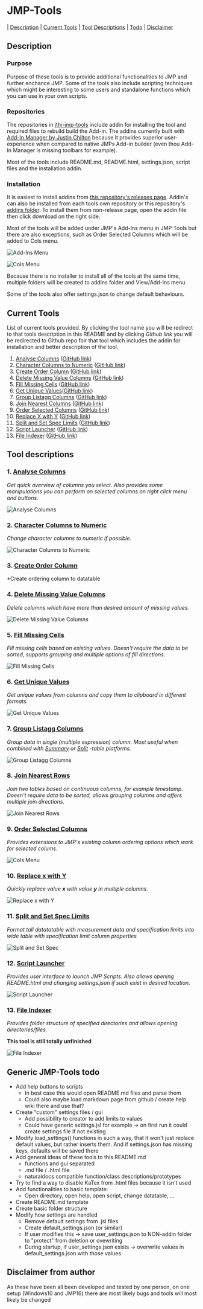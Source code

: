 # JMP-Tools
| [Description](#description) | [Current Tools](#current-tools) | [Tool Descriptions](#tool-descriptions) | [Todo](#generic-jmp-tools-todo) | [Disclaimer](#disclaimer-from-author)

## Description

### Purpose
Purpose of these tools is to provide additional functionalities to JMP and further enchance JMP. Some of the tools also include scripting techniques which might be interesting to some users and standalone functions which you can use in your own scripts.

### Repositories 
The repositories in [jthi-jmp-tools](https://github.com/jthi-jmp-tools) include addin for installing the tool and required files to rebuild build the Add-in. The addins currently built with [Add-In Manager by Justin Chilton](https://community.jmp.com/t5/JMP-Add-Ins/Add-In-Manager/ta-p/43736) because it provides superior user-experience when compared to native JMPs Add-in builder (even thou Add-In Manager is missing toolbars for example).

Most of the tools include README.md, README.html, settings.json, script files and the installation addin.

### Installation
It is easiest to install addins from [this repository's releases page](https://github.com/jthi-jmp-tools/JMP-Tools/releases). Addin's can also be installed from each tools own repository or this repository's [addins folder](https://github.com/jthi-jmp-tools/JMP-Tools/tree/main/addins). To install them from non-release page, open the addin file then click download on the right side.

Most of the tools will be added under JMP's Add-Ins menu in JMP-Tools but there are also exceptions, such as Order Selected Columns which will be added to Cols menu. 

![Add-Ins Menu](images/menu_addins.png)

![Cols Menu](images/menu_cols.png)

Because there is no installer to install all of the tools at the same time, multiple folders will be created to addins folder and View/Add-Ins menu.

Some of the tools also offer settings.json to change default behaviours. 

## Current Tools
List of current tools provided. By clicking the tool name you will be redirect to that tools description in this README and by clicking *Github link* you will be redirected to Github repo foir that tool which includes the addin for installation and better description of the tool.

1. [Analyse Columns](#1-analyse-columns-gui) ([GitHub link](https://github.com/jthi-jmp-tools/analyse-columns))
2. [Character Columns to Numeric](#2-character-columns-to-numeric-functions) ([GitHub link](https://github.com/jthi-jmp-tools/character-columns-to-numeric))
3. [Create Order Column](#3-create-order-column) ([GitHub link](https://github.com/jthi-jmp-tools/create-order-column))
4. [Delete Missing Value Columns](#3-create-order-column) ([GitHub link](https://github.com/jthi-jmp-tools/delete-missing-value-columns))
5. [Fill Missing Cells](#5-fill-missing-cells) ([GitHub link](https://github.com/jthi-jmp-tools/fill-missing-cells))
6. [Get Unique Values](#6-get-unique-values)([GitHub link](https://github.com/jthi-jmp-tools/get-unique-values))
7. [Group Listagg Columns](#7-group-listagg-columns) ([GitHub link](https://github.com/jthi-jmp-tools/group-listagg-columns))
8. [Join Nearest Columns](#8-join-nearest-rows) ([GitHub link](https://github.com/jthi-jmp-tools/join-nearest-rows))
9. [Order Selected Columns](#9-order-selected-columns) ([GitHub link](https://github.com/jthi-jmp-tools/order-selected-columns))
10. [Replace X with Y](#10-replace-x-with-y) ([GitHub link](https://github.com/jthi-jmp-tools/replace-x-with-y))
11. [Split and Set Spec Limits](#11-split-and-set-spec-limits) ([GitHub link](https://github.com/jthi-jmp-tools/split-and-set-spec-limits))
12. [Script Launcher](#12-script-launcher) ([GitHub link](https://github.com/jthi-jmp-tools/script-launcher))
13. [File Indexer](#13-file-indexer) ([GitHub link](https://github.com/jthi-jmp-tools/file-indexer))


## Tool descriptions

### 1. [Analyse Columns](https://github.com/jthi-jmp-tools/analyse-columns)
*Get quick overview of columns you select. Also provides some manipulations you can perform on selected columns on right click menu and buttons.*

![Analyse Columns](images/analyse_columns.png)

### 2. [Character Columns to Numeric](character_columns_to_numeric/)
*Change character columns to numeric if possible.*

![Character Columns to Numeric](images/character_to_numeric.png)

### 3. [Create Order Column](https://github.com/jthi-jmp-tools/create-order-column)
*Create ordering column to datatable

### 4. [Delete Missing Value Columns](https://github.com/jthi-jmp-tools/delete-missing-value-columns)
*Delete columns which have more than desired amount of missing values.*

![Delete Missing Value Columns](images/delete_missing_value_columns.png)

### 5. [Fill Missing Cells](https://github.com/jthi-jmp-tools/fill-missing-cells)
*Fill missing cells based on existing values. Doesn't require the data to be sorted, supports grouping and multiple options of fill directions.*

![Fill Missing Cells](images/fill_missing_cells.png)

### 6. [Get Unique Values](https://github.com/jthi-jmp-tools/get-unique-values)
*Get unique values from columns and copy them to clipboard in different formats.*

![Get Unique Values](images/get_unique_values.png)

### 7. [Group Listagg Columns](https://github.com/jthi-jmp-tools/group-listagg-columns)
*Group data in single (multiple expression) column. Most useful when combined with [Summary](https://community.jmp.com/t5/JMP-Wish-List/Add-Listagg-Concatenate-GROUP-CONCAT-to-Summary-platform/idi-p/441070) or [Split](https://community.jmp.com/t5/JMP-Wish-List/Allow-Split-to-create-Multiple-Response-columns/idi-p/440972) -table platforms.*

![Group Listagg Columns](images/group_listagg.png)

### 8. [Join Nearest Rows](https://github.com/jthi-jmp-tools/join-nearest-rows)
*Join two tables based on continuous columns, for example timestamp. Doesn't require data to be sorted, allows grouping columns and offers multiple join directions.*

![Join Nearest Rows](images/join_nearest_rows.png)

### 9. [Order Selected Columns](https://github.com/jthi-jmp-tools/order-selected-columns)
*Provides extensions to JMP's existing column ordering options which work for selected colums*.

![Cols Menu](images/menu_cols.png)

### 10. [Replace x with Y](https://github.com/jthi-jmp-tools/replace-x-with-y)
*Quickly replace value **x** with value **y** in multiple columns.*

![Replace x with Y ](images/replace_x_with_y.png)

### 11. [Split and Set Spec Limits](https://github.com/jthi-jmp-tools/split-and-set-spec-limits)
*Format tall datatatable with measurement data and specification limits into wide table with specification limit column properties*

![Split and Set Spec](images/split_and_set_specs.png)

### 12. [Script Launcher](https://github.com/jthi-jmp-tools/script-launcher)
*Provides user interface to launch JMP Scripts. Also allows opening README.html and changing settings.json if such exist in desired location.*

![Script Launcher](images/script_launcher.png)

### 13. [File Indexer](https://github.com/jthi-jmp-tools/file-indexer)
*Provides folder structure of specified directories and allows opening directories/files.*

**This tool is still totally unfinished**

![File Indexer](images/file_indexer.png)

## Generic JMP-Tools todo
 * Add help buttons to scripts
   * In best case this would open README.md files and parse them 
   * Could also maybe load markdown page from github / create help wiki there and use that?
 * Create "custom" settings files / gui
   * Add possibility to creator to add limits to values
   * Could have generic settings.jsl for example -> on first run it could create settings file if not existing
 * Modify load_settings() functions in such a way, that it won't just replace default values, but rather inserts them. And if settings.json has missing keys, defaults will be saved there
 * Add general ideas of these tools to this README.md
   * functions and gui separated
   * .md file / .html file
   * naturaldocs compatible function/class descriptions/prototypes
 * Try to find a way to disable KaTex from .html files because it isn't used
 * Add functionalities to basic template:
   * Open directory, open help, open script, change datatable, ...
 * Create README.md template
 * Create basic folder structure
 * Modify how settings are handled
   * Remove default settings from .jsl files
   * Create default_settings.json (or similar)
   * If user modifies this -> save user_settings.json to NON-addin folder to "protect" from deletion or ovewriting
   * During startup, if user_settings.json exists -> overwrite values in default_settings.json with those values

## Disclaimer from author
As these have been all been developed and tested by one person, on one setup (Windows10 and JMP16) there are most likely bugs and tools will most likely be changed